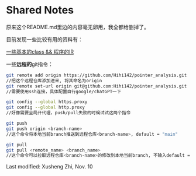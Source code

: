 # Shared Notes

原来这个README.md里边的内容毫无卵用，我全都给删掉了。

目前发现一些比较有用的资料有：

[一些基本的class && 程序的IR ](https://tai-e.pascal-lab.net/docs/current/reference/en/program-abstraction.html)

一些**远程的**git指令：

```bash
git remote add origin https://github.com/Hihi142/pointer_analysis.git
//把这个远程仓库添加进来, 将其命名为origin
git remote set-url origin git@github.com:Hihi142/pointer_analysis.git
//需要使用ssh连接，具体配置自行google/chatGPT一下

git config --global https.proxy
git config --global http.proxy
//好像需要全局开代理，push/pull失败的时候试试这两个指令

git push 
git push origin <branch-name>
//这个命令将本地当前branch推送到远程仓库<branch-name>, default = "main"

git pull
git pull <remote_name> <branch_name>
//这个命令可以拉取远程仓库<branch-name>的修改到本地当前branch, 不输入default = "main"
```

Last modified: Xusheng Zhi, Nov. 10
